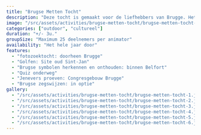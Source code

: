 ```yaml
---
title: "Brugse Metten Tocht"
description: "Deze tocht is gemaakt voor de liefhebbers van Brugge. Het is een tocht door de binnenstad van Brugge met opdrachten en activiteiten."
image: "/src/assets/activities/brugse-metten-tocht/brugse-metten-tocht-1.jpg"
categories: ["outdoor", "cultureel"]
duration: "+/- 3u."
groupSize: "Maximum 25 deelnemers per animator"
availability: "Het hele jaar door"
features:
  - "fotozoektocht: doorheen Brugge"
  - "Golfen: Site oud Sint-Jan"
  - "Brugse symbolen herkennen en onthouden: binnen Belfort"
  - "Quiz onderweg"
  - "Jenevers proeven: Congresgebouw Brugge"
  - "Brugse zegswijzen: in optie"
gallery:
  - "/src/assets/activities/brugse-metten-tocht/brugse-metten-tocht-1.jpg"
  - "/src/assets/activities/brugse-metten-tocht/brugse-metten-tocht-2.jpg"
  - "/src/assets/activities/brugse-metten-tocht/brugse-metten-tocht-3.jpg"
  - "/src/assets/activities/brugse-metten-tocht/brugse-metten-tocht-4.jpg"
  - "/src/assets/activities/brugse-metten-tocht/brugse-metten-tocht-5.jpg"
  - "/src/assets/activities/brugse-metten-tocht/brugse-metten-tocht-6.jpg"
---
```

